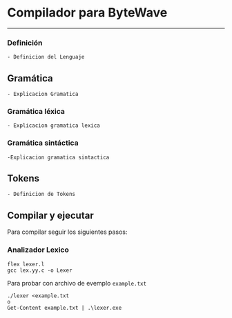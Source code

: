 # Compilador para ByteWave

<hr>

### Definición

    - Definicion del Lenguaje

## Gramática

    - Explicacion Gramatica

### Gramática léxica

    - Explicacion gramatica lexica

### Gramática sintáctica

    -Explicacion gramatica sintactica

## Tokens

    - Definicion de Tokens

## Compilar y ejecutar

Para compilar seguir los siguientes pasos:

### Analizador Lexico

```
flex lexer.l
gcc lex.yy.c -o Lexer
```

Para probar con archivo de evemplo `example.txt`

```
./lexer <example.txt
o
Get-Content example.txt | .\lexer.exe
```
